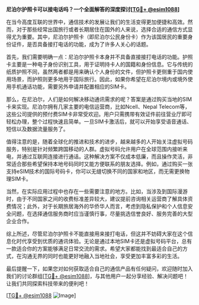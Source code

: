 **尼泊尔护照卡可以接电话吗？一个全面解答的深度探讨[[TG💪+ @esim1088](https://t.me/s/esim1088)]**

在当今高度互联的世界中，通信技术的发展让我们的生活变得更加便捷和高效。然而，对于那些经常出国旅行或者长期居住在国外的人来说，选择合适的通信方式显得尤为重要。其中，尼泊尔护照卡（即尼泊尔公民身份卡）作为该国居民的重要身份证件，是否具备接打电话的功能，成为了许多人关心的话题。

首先，我们需要明确一点：尼泊尔护照卡本身并不具备直接接打电话的功能。护照卡主要是一种电子身份识别工具，用于证明持卡人的国籍和身份信息。它与传统的纸质护照不同，虽然两者都是用来确认个人身份的文件，但护照卡更侧重于国内使用场景，而护照则更多地用于国际旅行。因此，如果你希望在尼泊尔境内或境外使用手机通话功能，需要另外申请并配置相应的SIM卡。

那么，在尼泊尔，人们是如何解决移动通讯需求的呢？答案是通过购买当地的SIM卡来实现。尼泊尔拥有几家主要的电信运营商，比如Ncell、Nepal Telecom等，这些公司提供的预付费SIM卡非常受欢迎。用户只需携带有效证件前往营业厅即可轻松办理，整个过程快速且简单。一旦SIM卡激活后，就可以开始享受语音通话、短信以及数据流量服务了。

值得注意的是，随着全球化的推进和技术的进步，越来越多的人开始关注虚拟号码服务，特别是针对频繁跨国移动的人群。虚拟号码允许用户在全球范围内接听来电，并通过互联网连接进行通话。这种解决方案不仅成本低廉，而且操作灵活，非常适合那些希望保持本地号码同时又能方便联系的朋友选择。例如，通过购买一张支持eSIM技术的国际号码卡，你可以无缝切换不同的国家和地区，而无需更换物理SIM卡。

当然，在实际应用过程中也存在一些需要注意的地方。比如，当涉及到国际漫游时，由于不同国家之间的收费标准差异较大，建议提前咨询相关运营商了解具体资费情况；此外，对于长期旅居海外的华侨华人而言，考虑到隐私保护和个人信息安全问题，在选择通信服务商时应当谨慎行事，尽量挑选信誉良好、服务完善的大型企业合作。

综上所述，尽管尼泊尔护照卡不能直接用来接打电话，但这并不妨碍大家在这个信息化时代享受到优质的通讯体验。无论是通过本地SIM卡还是虚拟号码平台，总有一款适合你的方案能够满足日常交流的需求。希望大家都能找到最适合自己的方式，在沟通无界的同时也能更好地融入当地社会，享受更加丰富多彩的生活。

最后提醒一下，如果您对如何获取适合自己的通信产品有任何疑问，欢迎随时加入我们的讨论群组[[TG💪+ @esim1088](https://t.me/s/esim1088)]，与其他用户一起分享经验、解决问题吧！让我们共同探索科技带来的便利吧！

[[TG💪+ @esim1088](https://t.me/s/esim1088) ![Image](https://i.postimg.cc/4NQfJmqS/Snipaste-2025-05-13-00-14-12.png)]